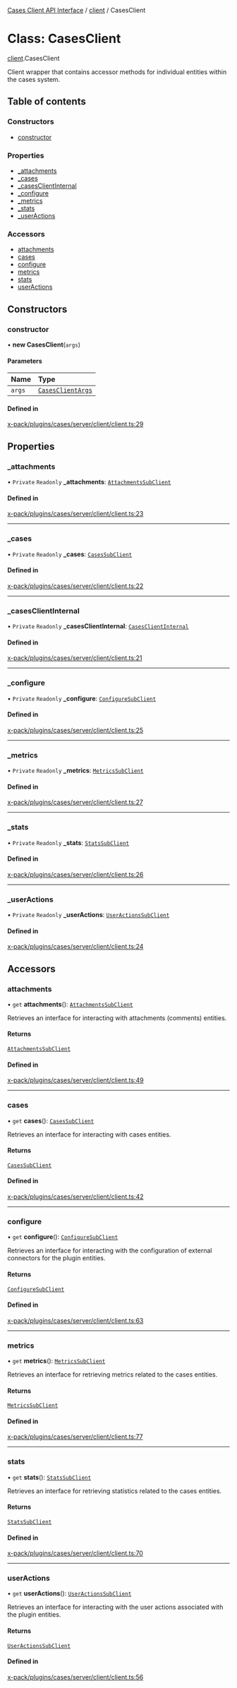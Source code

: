 [Cases Client API Interface](../README.md) / [client](../modules/client.md) / CasesClient

# Class: CasesClient

[client](../modules/client.md).CasesClient

Client wrapper that contains accessor methods for individual entities within the cases system.

## Table of contents

### Constructors

- [constructor](client.CasesClient.md#constructor)

### Properties

- [\_attachments](client.CasesClient.md#_attachments)
- [\_cases](client.CasesClient.md#_cases)
- [\_casesClientInternal](client.CasesClient.md#_casesclientinternal)
- [\_configure](client.CasesClient.md#_configure)
- [\_metrics](client.CasesClient.md#_metrics)
- [\_stats](client.CasesClient.md#_stats)
- [\_userActions](client.CasesClient.md#_useractions)

### Accessors

- [attachments](client.CasesClient.md#attachments)
- [cases](client.CasesClient.md#cases)
- [configure](client.CasesClient.md#configure)
- [metrics](client.CasesClient.md#metrics)
- [stats](client.CasesClient.md#stats)
- [userActions](client.CasesClient.md#useractions)

## Constructors

### constructor

• **new CasesClient**(`args`)

#### Parameters

| Name | Type |
| :------ | :------ |
| `args` | [`CasesClientArgs`](../interfaces/client._internal_namespace.CasesClientArgs.md) |

#### Defined in

[x-pack/plugins/cases/server/client/client.ts:29](https://github.com/elastic/kibana/blob/c427bf270ae/x-pack/plugins/cases/server/client/client.ts#L29)

## Properties

### \_attachments

• `Private` `Readonly` **\_attachments**: [`AttachmentsSubClient`](../interfaces/attachments_client.AttachmentsSubClient.md)

#### Defined in

[x-pack/plugins/cases/server/client/client.ts:23](https://github.com/elastic/kibana/blob/c427bf270ae/x-pack/plugins/cases/server/client/client.ts#L23)

___

### \_cases

• `Private` `Readonly` **\_cases**: [`CasesSubClient`](../interfaces/cases_client.CasesSubClient.md)

#### Defined in

[x-pack/plugins/cases/server/client/client.ts:22](https://github.com/elastic/kibana/blob/c427bf270ae/x-pack/plugins/cases/server/client/client.ts#L22)

___

### \_casesClientInternal

• `Private` `Readonly` **\_casesClientInternal**: [`CasesClientInternal`](client._internal_namespace.CasesClientInternal.md)

#### Defined in

[x-pack/plugins/cases/server/client/client.ts:21](https://github.com/elastic/kibana/blob/c427bf270ae/x-pack/plugins/cases/server/client/client.ts#L21)

___

### \_configure

• `Private` `Readonly` **\_configure**: [`ConfigureSubClient`](../interfaces/configure_client.ConfigureSubClient.md)

#### Defined in

[x-pack/plugins/cases/server/client/client.ts:25](https://github.com/elastic/kibana/blob/c427bf270ae/x-pack/plugins/cases/server/client/client.ts#L25)

___

### \_metrics

• `Private` `Readonly` **\_metrics**: [`MetricsSubClient`](../interfaces/metrics_client.MetricsSubClient.md)

#### Defined in

[x-pack/plugins/cases/server/client/client.ts:27](https://github.com/elastic/kibana/blob/c427bf270ae/x-pack/plugins/cases/server/client/client.ts#L27)

___

### \_stats

• `Private` `Readonly` **\_stats**: [`StatsSubClient`](../interfaces/stats_client.StatsSubClient.md)

#### Defined in

[x-pack/plugins/cases/server/client/client.ts:26](https://github.com/elastic/kibana/blob/c427bf270ae/x-pack/plugins/cases/server/client/client.ts#L26)

___

### \_userActions

• `Private` `Readonly` **\_userActions**: [`UserActionsSubClient`](../interfaces/user_actions_client.UserActionsSubClient.md)

#### Defined in

[x-pack/plugins/cases/server/client/client.ts:24](https://github.com/elastic/kibana/blob/c427bf270ae/x-pack/plugins/cases/server/client/client.ts#L24)

## Accessors

### attachments

• `get` **attachments**(): [`AttachmentsSubClient`](../interfaces/attachments_client.AttachmentsSubClient.md)

Retrieves an interface for interacting with attachments (comments) entities.

#### Returns

[`AttachmentsSubClient`](../interfaces/attachments_client.AttachmentsSubClient.md)

#### Defined in

[x-pack/plugins/cases/server/client/client.ts:49](https://github.com/elastic/kibana/blob/c427bf270ae/x-pack/plugins/cases/server/client/client.ts#L49)

___

### cases

• `get` **cases**(): [`CasesSubClient`](../interfaces/cases_client.CasesSubClient.md)

Retrieves an interface for interacting with cases entities.

#### Returns

[`CasesSubClient`](../interfaces/cases_client.CasesSubClient.md)

#### Defined in

[x-pack/plugins/cases/server/client/client.ts:42](https://github.com/elastic/kibana/blob/c427bf270ae/x-pack/plugins/cases/server/client/client.ts#L42)

___

### configure

• `get` **configure**(): [`ConfigureSubClient`](../interfaces/configure_client.ConfigureSubClient.md)

Retrieves an interface for interacting with the configuration of external connectors for the plugin entities.

#### Returns

[`ConfigureSubClient`](../interfaces/configure_client.ConfigureSubClient.md)

#### Defined in

[x-pack/plugins/cases/server/client/client.ts:63](https://github.com/elastic/kibana/blob/c427bf270ae/x-pack/plugins/cases/server/client/client.ts#L63)

___

### metrics

• `get` **metrics**(): [`MetricsSubClient`](../interfaces/metrics_client.MetricsSubClient.md)

Retrieves an interface for retrieving metrics related to the cases entities.

#### Returns

[`MetricsSubClient`](../interfaces/metrics_client.MetricsSubClient.md)

#### Defined in

[x-pack/plugins/cases/server/client/client.ts:77](https://github.com/elastic/kibana/blob/c427bf270ae/x-pack/plugins/cases/server/client/client.ts#L77)

___

### stats

• `get` **stats**(): [`StatsSubClient`](../interfaces/stats_client.StatsSubClient.md)

Retrieves an interface for retrieving statistics related to the cases entities.

#### Returns

[`StatsSubClient`](../interfaces/stats_client.StatsSubClient.md)

#### Defined in

[x-pack/plugins/cases/server/client/client.ts:70](https://github.com/elastic/kibana/blob/c427bf270ae/x-pack/plugins/cases/server/client/client.ts#L70)

___

### userActions

• `get` **userActions**(): [`UserActionsSubClient`](../interfaces/user_actions_client.UserActionsSubClient.md)

Retrieves an interface for interacting with the user actions associated with the plugin entities.

#### Returns

[`UserActionsSubClient`](../interfaces/user_actions_client.UserActionsSubClient.md)

#### Defined in

[x-pack/plugins/cases/server/client/client.ts:56](https://github.com/elastic/kibana/blob/c427bf270ae/x-pack/plugins/cases/server/client/client.ts#L56)
